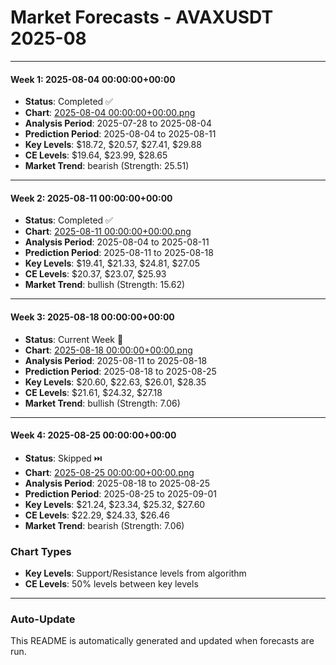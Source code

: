# Market Forecasts - AVAXUSDT 2025-08

---

#### Week 1: 2025-08-04 00:00:00+00:00
- **Status**: Completed ✅
- **Chart**: <a href="./2025-08-04 00:00:00+00:00.png">2025-08-04 00:00:00+00:00.png</a>
- **Analysis Period**: 2025-07-28 to 2025-08-04
- **Prediction Period**: 2025-08-04 to 2025-08-11
- **Key Levels**: $18.72, $20.57, $27.41, $29.88
- **CE Levels**: $19.64, $23.99, $28.65
- **Market Trend**: bearish (Strength: 25.51)

---

#### Week 2: 2025-08-11 00:00:00+00:00
- **Status**: Completed ✅
- **Chart**: <a href="./2025-08-11 00:00:00+00:00.png">2025-08-11 00:00:00+00:00.png</a>
- **Analysis Period**: 2025-08-04 to 2025-08-11
- **Prediction Period**: 2025-08-11 to 2025-08-18
- **Key Levels**: $19.41, $21.33, $24.81, $27.05
- **CE Levels**: $20.37, $23.07, $25.93
- **Market Trend**: bullish (Strength: 15.62)

---

#### Week 3: 2025-08-18 00:00:00+00:00
- **Status**: Current Week 🔄
- **Chart**: <a href="./2025-08-18 00:00:00+00:00.png">2025-08-18 00:00:00+00:00.png</a>
- **Analysis Period**: 2025-08-11 to 2025-08-18
- **Prediction Period**: 2025-08-18 to 2025-08-25
- **Key Levels**: $20.60, $22.63, $26.01, $28.35
- **CE Levels**: $21.61, $24.32, $27.18
- **Market Trend**: bullish (Strength: 7.06)

---

#### Week 4: 2025-08-25 00:00:00+00:00
- **Status**: Skipped ⏭️
- **Chart**: <a href="./2025-08-25 00:00:00+00:00.png">2025-08-25 00:00:00+00:00.png</a>
- **Analysis Period**: 2025-08-18 to 2025-08-25
- **Prediction Period**: 2025-08-25 to 2025-09-01
- **Key Levels**: $21.24, $23.34, $25.32, $27.60
- **CE Levels**: $22.29, $24.33, $26.46
- **Market Trend**: bearish (Strength: 7.06)

### Chart Types

- **Key Levels**: Support/Resistance levels from algorithm
- **CE Levels**: 50% levels between key levels

---

### Auto-Update

This README is automatically generated and updated when forecasts are run.
